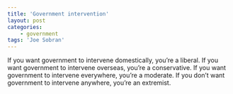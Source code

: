 ```yaml
---
title: 'Government intervention'
layout: post
categories:
    - government
tags: 'Joe Sobran'
---
```


If you want government to intervene domestically, you’re a liberal. If you want government to intervene overseas, you’re a conservative. If you want government to intervene everywhere, you’re a moderate. If you don’t want government to intervene anywhere, you’re an extremist.